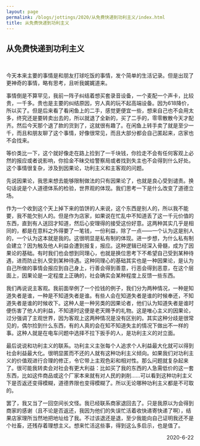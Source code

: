 ```yaml
---
layout: page
permalink: /blogs/jottings/2020/从免费快递到功利主义/index.html
title: 从免费快递到功利主义
---
```


## 从免费快递到功利主义
<br>

今天本来主要的事情是和朋友打球吃饭的事情，发个简单的生活记录。但是出现了更神奇的事情，略有思考，且听我娓娓道来。

事情倒是不算罕见，我前一阵子纠结着想买套录音设备，一个麦配一个声卡，比较贵，一千多。贵也是主要的纠结原因，穷人真的玩不起高端设备。因为618降价，所以买了。但是后来看了看闲鱼上的二手，感觉更便宜一些，想来自己也不会用太多，终究还是要转卖出去的，所以就退了全新的，买了二手的，零零散散今天才配齐。然后今天那个退了款的货到了，这就很有趣了。在闲鱼上转手卖了就是至少一千，而且和朋友聊了这个事情，好像很常见，而且大部分都会自己匿起来，店家也不会找来。

等价类比一下，这个就好像走在路上捡到了一千块钱，你捡走不会有任何客观上必然的报应或者说影响，你拾金不昧交给警察局或者找到失主也不会得到什么好处。这个事情很复杂，涉及到因果论，功利主义和主客观的问题。

先说因果论，我思来想去能够限制做法的只有因果论了，也就是良心受到谴责。换句话说是个人道德体系的检验，世界观的体现。我们思考一下是什么改变了道德立场。

作为一个收到这个天上掉下来的馅饼的人来说，这个东西是别人的，所以我不能要，我不能欠别人的。但是作为店家，如果说在忙乱中不知道丢了这一千元价值的东西，直到有人送回才知道，然后心安理得的接受这份好意。这两种其实几乎是相同的，都是在意料之外得要了一笔钱，一份利益，除了一点——一个认为这是别人的，一个认为这本就是我的。这很明显是私有制的体现。进一步想，为什么私有制会建立？因为触及他人利益会遭到报复，报应。这种逻辑已经深入骨髓，成为了因果论的基础。有时我们也会想到同理心，也就是换位思考下不希望自己受到某种待遇，进而防止别人受到某种待遇。这种同理心的基础其实也是一种因果论，是认为自己所做的事情会报应到自己身上，行善会得到善意，行恶会得到恶意，在这个层面上，因果论是一定程度上正确的，社会确实会某种程度上反馈一些东西。

我们再说说主客观。我前面举例了一个捡钱的例子，我们分为两种情况，一种是知道失者是谁，一种是不知道失者是谁。有些人会在知道失者是谁的时候奉还，不知道失者是谁的时候收下。这种人是一种另类的因果论者，他们认为知道失者是谁时便伤害了他人的利益，不知道时这便是老天赐予的礼物。这是唯心主义的因果论，过分强调了主观世界，因为客观上这两种情况是没有区别的。其实这种分歧是很常见的，偶尔捡到什么东西，有的人真的会在知不知道失主的情况下做出不一样的事。这种人就是在电车问题中选择不拉下扳手的人，是功利主义的对立面。

最后说说和功利主义的联系。功利主义主张每个人追求个人利益最大化就可以得到社会利益最大化。很明显匿而不还的人就有这种功利主义倾向。如果我们对功利主义的价值观进行合理的修正，令它带上主观色彩和相对性。那么问题就复杂起来了。很可能我转卖会对社会有更大利益：比如买了我的东西的人急需低价的这一套东西，比如这件商品或这个厂家本来就有对人民的剥削……可以看到这种功利主义下是否返还变得模糊，道德界限也变得模糊了。所以无论哪种功利主义都是不可取的。

罢了，我又当了一回空间长文怪。我已经联系商家退回去了。只是我原以为会得到商家的感谢（且不论是否返还，我因为他们的失误忙活着收快递寄快递了啊），结果店家理所当然地把地址给了我。不过该退还是退，至少我能向自己证明我还不是个社畜，还残存着理想主义。想来忙活这些事，得到这么多启示，也是值了。

<p align="right">2020-6-22</p>